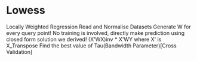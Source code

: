 # Lowess

Locally Weighted Regression
Read and Normalise Datasets
Generate W for every query point!
No training is involved, directly make prediction using closed form solution we derived! (X'WX)inv * X'WY where X' is X_Transpose
Find the best value of Tau(Bandwidth Parameter)[Cross Validation]
